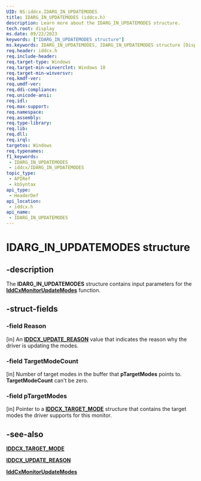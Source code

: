 ```yaml
---
UID: NS:iddcx.IDARG_IN_UPDATEMODES
title: IDARG_IN_UPDATEMODES (iddcx.h)
description: Learn more about the IDARG_IN_UPDATEMODES structure.
tech.root: display
ms.date: 09/22/2023
keywords: ["IDARG_IN_UPDATEMODES structure"]
ms.keywords: IDARG_IN_UPDATEMODES, IDARG_IN_UPDATEMODES structure [Display Devices], display.idarg_in_updatemodes, iddcx/IDARG_IN_UPDATEMODES
req.header: iddcx.h
req.include-header: 
req.target-type: Windows
req.target-min-winverclnt: Windows 10
req.target-min-winversvr: 
req.kmdf-ver: 
req.umdf-ver: 
req.ddi-compliance: 
req.unicode-ansi: 
req.idl: 
req.max-support: 
req.namespace: 
req.assembly: 
req.type-library: 
req.lib: 
req.dll: 
req.irql: 
targetos: Windows
req.typenames: 
f1_keywords:
 - IDARG_IN_UPDATEMODES
 - iddcx/IDARG_IN_UPDATEMODES
topic_type:
 - APIRef
 - kbSyntax
api_type:
 - HeaderDef
api_location:
 - iddcx.h
api_name:
 - IDARG_IN_UPDATEMODES
---
```


# IDARG_IN_UPDATEMODES structure

## -description

The **IDARG_IN_UPDATEMODES** structure contains input parameters for the [**IddCxMonitorUpdateModes**](nf-iddcx-iddcxmonitorupdatemodes.md) function.

## -struct-fields

### -field Reason

[in] An [**IDDCX_UPDATE_REASON**](ne-iddcx-iddcx_update_reason.md) value that indicates the reason why the driver is updating the modes.

### -field TargetModeCount

[in] Number of target modes in the buffer that **pTargetModes** points to. **TargetModeCount** can't be zero.

### -field pTargetModes

[in] Pointer to a [**IDDCX_TARGET_MODE**](ns-iddcx-idarg_in_updatemodes.md) structure that contains the target modes the driver supports for this monitor.

## -see-also

[**IDDCX_TARGET_MODE**](ns-iddcx-idarg_in_updatemodes.md)

[**IDDCX_UPDATE_REASON**](ne-iddcx-iddcx_update_reason.md)

[**IddCxMonitorUpdateModes**](nf-iddcx-iddcxmonitorupdatemodes.md)
